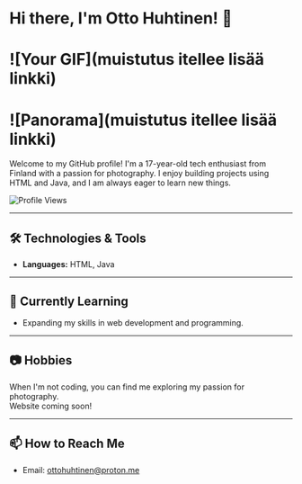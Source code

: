 # Hi there, I'm Otto Huhtinen! 👋

# ![Your GIF](muistutus itellee lisää linkki)
# ![Panorama](muistutus itellee lisää linkki)


Welcome to my GitHub profile! I'm a 17-year-old tech enthusiast from Finland with a passion for photography. I enjoy building projects using HTML and Java, and I am always eager to learn new things.

![Profile Views](https://komarev.com/ghpvc/?username=your-username&color=green)

---

## 🛠️ Technologies & Tools

- **Languages:** HTML, Java

---

## 🌱 Currently Learning

- Expanding my skills in web development and programming.
  
---

## 📷 Hobbies

When I'm not coding, you can find me exploring my passion for photography.  
Website coming soon!

---

## 📫 How to Reach Me

- Email: ottohuhtinen@proton.me
